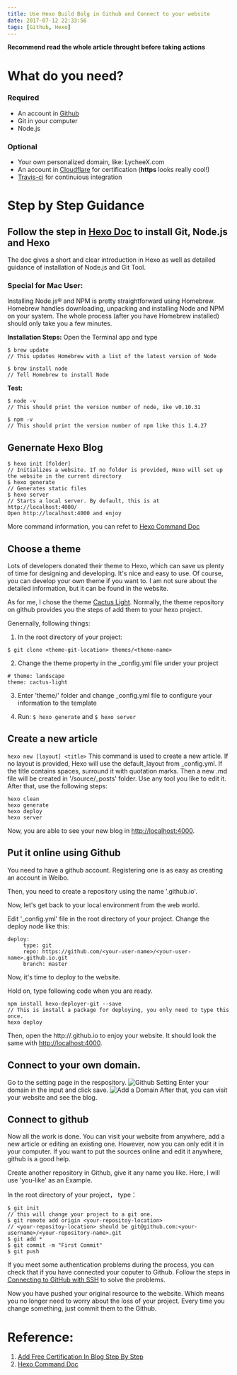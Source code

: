 ```yaml
---
title: Use Hexo Build Bolg in Github and Connect to your website
date: 2017-07-12 22:33:56
tags: [Github, Hexo]
---
```


**Recommend read the whole article throught before taking actions**

# What do you need?
### Required
* An account in [Github](https://github.com)
* Git in your computer
* Node.js

### Optional
* Your own personalized domain, like: LycheeX.com 
* An account in [Cloudflare](https://www.cloudflare.com/) for certification (**https** looks really cool!)
* [Travis-ci](https://travis-ci.org/) for continuious integration

# Step by Step Guidance
## Follow the step in [Hexo Doc](https://hexo.io/docs/) to install Git, Node.js and Hexo
The doc gives a short and clear introduction in Hexo as well as detailed guidance of installation of Node.js and Git Tool.

### Special for Mac User:
Installing Node.js® and NPM is pretty straightforward using Homebrew. Homebrew handles downloading, unpacking and installing Node and NPM on your system. The whole process (after you have Homebrew installed) should only take you a few minutes.

**Installation Steps:**
Open the Terminal app and type 

```
$ brew update 
// This updates Homebrew with a list of the latest version of Node

$ brew install node 
// Tell Homebrew to install Node
```

**Test:**
```
$ node -v 
// This should print the version number of node, ike v0.10.31

$ npm -v 
// This should print the version number of npm like this 1.4.27
```

## Genernate Hexo Blog
```
$ hexo init [folder] 
// Initializes a website. If no folder is provided, Hexo will set up the website in the current directory
$ hexo generate 
// Generates static files
$ hexo server 
// Starts a local server. By default, this is at http://localhost:4000/
Open http://localhost:4000 and enjoy
```

More command information, you can refet to [Hexo Command Doc](https://hexo.io/docs/commands.html)

## Choose a theme
Lots of developers donated their theme to Hexo, which can save us plenty of time for designing and developing. It's nice and easy to use. Of course, you can develop your own theme if you want to. I am not sure about the detailed information, but it can be found in the website.

As for me, I chose the theme [Cactus Light](https://github.com/gabithume/cactus-light). Normally, the theme repository on github provides you the steps of add them to your hexo project. 

Genernally, following things:
1. In the root directory of your project:

`$ git clone <theme-git-location> themes/<theme-name> `

2. Change the theme property in the _config.yml file under your project
```
# theme: landscape
theme: cactus-light
```

3. Enter 'theme/<theme-name>' folder and change _config.yml file to configure your information to the template

4. Run: `$ hexo generate` and `$ hexo server`

## Create a new article

`hexo new [layout] <title>`
This command is used to create a new article. If no layout is provided, Hexo will use the default_layout from _config.yml. If the title contains spaces, surround it with quotation marks.
Then a new .md file will be created in '<your-project>/source/_posts' folder.
Use any tool you like to edit it. After that, use the following steps:
```
hexo clean
hexo generate
hexo deploy
hexo server
```
Now, you are able to see your new blog in [http://localhost:4000](http://localhost:4000).

## Put it online using Github
You need to have a github account. Registering one is as easy as creating an account in Weibo.

Then, you need to create a repository using the name '<your-user-name>.github.io'.

Now, let's get back to your local environment from the web world. 

Edit '_config.yml' file in the root directory of your project.
Change the deploy node like this:
```
deploy:
     type: git
     repo: https://github.com/<your-user-name>/<your-user-name>.github.io.git
     branch: master
```

Now, it's time to deploy to the website.

Hold on, type following code when you are ready.
```
npm install hexo-deployer-git --save
// This is install a package for deploying, you only need to type this once.
hexo deploy
```

Then, open the http://<your-user-name>.github.io to enjoy your website. It should look the same with [http://localhost:4000](http://localhost:4000).

## Connect to your own domain.
Go to the setting page in the respository. 
![Github Setting](../../../../pics/github-setting.png)
Enter your domain in the input and click save.
![Add a Domain](../../../../pics/add-a-domain.png)
After that, you can visit your website and see the blog.

## Connect to github 
Now all the work is done. You can visit your website from anywhere, add a new article or editing an existing one.
However, now you can only edit it in your computer. If you want to put the sources online and edit it anywhere, github is a good help.

Create another repository in Github, give it any name you like. Here, I will use 'you-like' as an Example.

In the root directory of your project， type：
```
$ git init
// this will change your project to a git one.
$ git remote add origin <your-repositoy-location>
// <your-repositoy-location> should be git@github.com:<your-username>/<your-repository-name>.git
$ git add *
$ git commit -m "First Commit"
$ git push
```

If you meet some authentication problems during the process, you can check that if you have connected your coputer to Github. Follow the steps in [Connecting to GitHub with SSH](https://help.github.com/articles/connecting-to-github-with-ssh/) to solve the problems.

Now you have pushed your original resource to the website. Which means you no longer need to worry about the loss of your project. Every time you change something, just commit them to the Github.



# Reference:
1. [Add Free Certification In Blog Step By Step](http://troyyang.com/2017/05/21/Add_Free_Certification_In_Blog_Step_By_Step/)
2. [Hexo Command Doc](https://hexo.io/docs/commands.html)